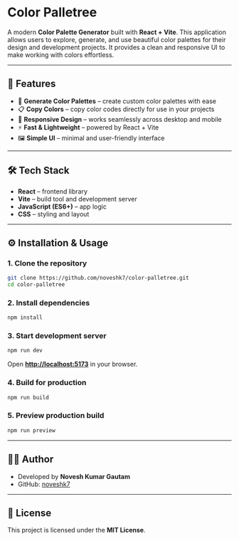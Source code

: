# Color Palletree

A modern **Color Palette Generator** built with **React + Vite**. This application allows users to explore, generate, and use beautiful color palettes for their design and development projects. It provides a clean and responsive UI to make working with colors effortless.

---

## 🚀 Features

* 🎨 **Generate Color Palettes** – create custom color palettes with ease
* 📋 **Copy Colors** – copy color codes directly for use in your projects
* 📱 **Responsive Design** – works seamlessly across desktop and mobile
* ⚡ **Fast & Lightweight** – powered by React + Vite
* 🖼️ **Simple UI** – minimal and user-friendly interface

---

## 🛠️ Tech Stack

* **React** – frontend library
* **Vite** – build tool and development server
* **JavaScript (ES6+)** – app logic
* **CSS** – styling and layout

---

## ⚙️ Installation & Usage

### 1. Clone the repository

```bash
git clone https://github.com/noveshk7/color-palletree.git
cd color-palletree
```

### 2. Install dependencies

```bash
npm install
```

### 3. Start development server

```bash
npm run dev
```

Open **[http://localhost:5173](http://localhost:5173)** in your browser.

### 4. Build for production

```bash
npm run build
```

### 5. Preview production build

```bash
npm run preview
```

---

## 👨‍💻 Author

- Developed by **Novesh Kumar Gautam**
- GitHub: [noveshk7](https://github.com/noveshk7)

---

## 📄 License

This project is licensed under the **MIT License**.
